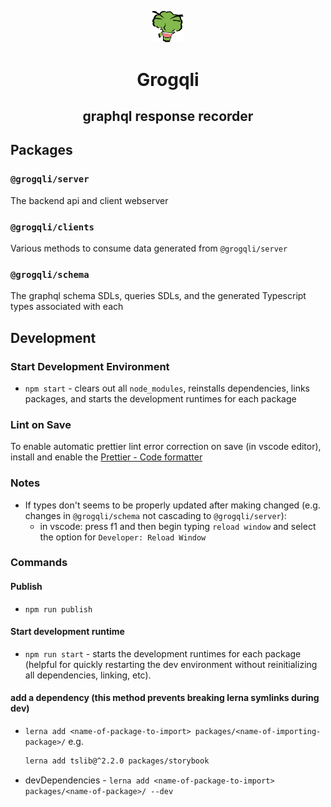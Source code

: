 <p align="center"><img src="./grogqli.png" width="10%"/></p>

<h1 align="center">Grogqli</h2>
<h2 align="center">graphql response recorder</h2>

## Packages

### `@grogqli/server`

The backend api and client webserver

### `@grogqli/clients`

Various methods to consume data generated from `@grogqli/server`

### `@grogqli/schema`

The graphql schema SDLs, queries SDLs, and the generated Typescript types associated with each

## Development

### Start Development Environment

- `npm start` - clears out all `node_modules`, reinstalls dependencies, links packages, and starts the development runtimes for each package

### Lint on Save

To enable automatic prettier lint error correction on save (in vscode editor), install and enable the [Prettier - Code formatter](https://marketplace.visualstudio.com/items?itemName=esbenp.prettier-vscode)

### Notes

- If types don't seems to be properly updated after making changed (e.g. changes in `@grogqli/schema` not cascading to `@grogqli/server`):
  - in vscode: press f1 and then begin typing `reload window` and select the option for `Developer: Reload Window`

### Commands

#### Publish

- `npm run publish`

#### Start development runtime

- `npm run start` - starts the development runtimes for each package (helpful for quickly restarting the dev environment without reinitializing all dependencies, linking, etc).

#### add a dependency (this method prevents breaking lerna symlinks during dev)

- `lerna add <name-of-package-to-import> packages/<name-of-importing-package>/`
  e.g.
  ```bash
  lerna add tslib@^2.2.0 packages/storybook
  ```
- devDependencies - `lerna add <name-of-package-to-import> packages/<name-of-package>/ --dev`
